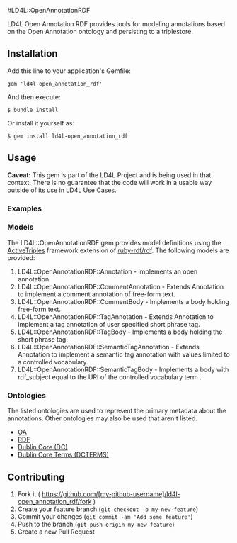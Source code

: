 #LD4L::OpenAnnotationRDF

LD4L Open Annotation RDF provides tools for modeling annotations based on the Open Annotation ontology and persisting to a triplestore.

## Installation

Add this line to your application's Gemfile:

    gem 'ld4l-open_annotation_rdf'

And then execute:

    $ bundle install

Or install it yourself as:

    $ gem install ld4l-open_annotation_rdf

## Usage

**Caveat:** This gem is part of the LD4L Project and is being used in that context.  There is no guarantee that the 
code will work in a usable way outside of its use in LD4L Use Cases.

### Examples

### Models

The LD4L::OpenAnnotationRDF gem provides model definitions using the 
[ActiveTriples](https://github.com/no-reply/ActiveTriples) framework extension of 
[ruby-rdf/rdf](https://github.com/ruby-rdf/rdf).  The following models are provided:

1. LD4L::OpenAnnotationRDF::Annotation - Implements an open annotation.
1. LD4L::OpenAnnotationRDF::CommentAnnotation - Extends Annotation to implement a comment annotation of free-form text.
1. LD4L::OpenAnnotationRDF::CommentBody - Implements a body holding free-form text.
1. LD4L::OpenAnnotationRDF::TagAnnotation - Extends Annotation to implement a tag annotation of user specified short phrase tag.
1. LD4L::OpenAnnotationRDF::TagBody - Implements a body holding the short phrase tag.
1. LD4L::OpenAnnotationRDF::SemanticTagAnnotation - Extends Annotation to implement a semantic tag annotation with values limited to a controlled vocabulary.
1. LD4L::OpenAnnotationRDF::SemanticTagBody - Implements a body with rdf_subject equal to the URI of the controlled vocabulary term
.

### Ontologies

The listed ontologies are used to represent the primary metadata about the annotations.
Other ontologies may also be used that aren't listed.
 
* [OA](http://www.openannotation.org/spec/core/)
* [RDF](http://www.w3.org/TR/rdf-syntax-grammar/)
* [Dublin Core (DC)](http://dublincore.org/documents/dces/)
* [Dublin Core Terms (DCTERMS)](http://dublincore.org/documents/dcmi-terms/)



## Contributing

1. Fork it ( https://github.com/[my-github-username]/ld4l-open_annotation_rdf/fork )
2. Create your feature branch (`git checkout -b my-new-feature`)
3. Commit your changes (`git commit -am 'Add some feature'`)
4. Push to the branch (`git push origin my-new-feature`)
5. Create a new Pull Request
